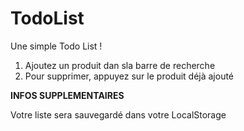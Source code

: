# TodoList
Une simple Todo List !

1) Ajoutez un produit dan sla barre de recherche
2) Pour supprimer, appuyez sur le produit déjà ajouté

**INFOS SUPPLEMENTAIRES**

Votre liste sera sauvegardé dans votre LocalStorage
